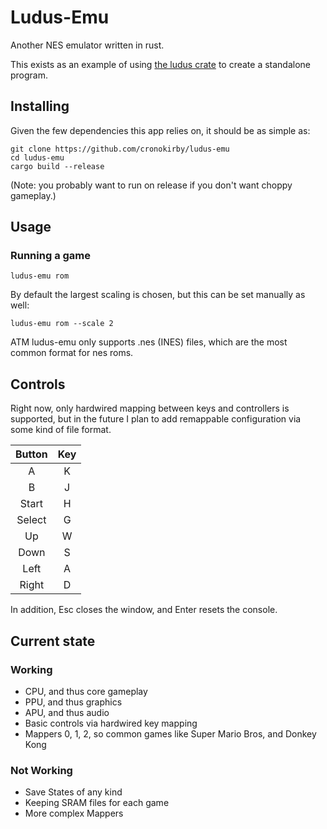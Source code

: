 # Ludus-Emu
Another NES emulator written in rust.

This exists as an example of using [the ludus crate](https://crates.io/crates/ludus)
to create a standalone program.

## Installing
Given the few dependencies this app relies on, it should be as simple as:
```
git clone https://github.com/cronokirby/ludus-emu
cd ludus-emu
cargo build --release
```
(Note: you probably want to run on release if you don't want choppy
gameplay.)

## Usage
### Running a game
```
ludus-emu rom
```

By default the largest scaling is chosen, but this can be set manually
as well:
```
ludus-emu rom --scale 2
```

ATM ludus-emu only supports .nes (INES) files, which are the most common
format for nes roms.

## Controls
Right now, only hardwired mapping between keys and controllers is
supported, but in the future I plan to add remappable configuration via
some kind of file format.

| Button | Key |
| :----: | :-: |
| A      | K   |
| B      | J   |
| Start  | H   |
| Select | G   |
| Up     | W   |
| Down   | S   |
| Left   | A   |
| Right  | D   |

In addition, Esc closes the window, and Enter resets the console.

## Current state

### Working
- CPU, and thus core gameplay
- PPU, and thus graphics
- APU, and thus audio
- Basic controls via hardwired key mapping
- Mappers 0, 1, 2, so common games like Super Mario Bros, and Donkey Kong

### Not Working
- Save States of any kind
- Keeping SRAM files for each game
- More complex Mappers
